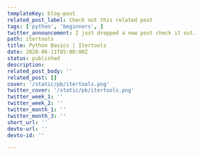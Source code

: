```yaml
---
templateKey: blog-post
related_post_label: Check out this related post
tags: ['python', 'beginners', ]
twitter_announcement: I just dropped a new post check it out.
path: itertools
title: Python Basics | Itertools
date: 2020-06-11T05:00:00Z
status: published
description:
related_post_body: ''
related_post: []
cover: '/static/pb/itertools.png'
twitter_cover: '/static/pb/itertools.png'
twitter_week_1: ''
twitter_week_2: ''
twitter_month_1: ''
twitter_month_3: ''
short_url: ''
devto-url: ''
devto-id: ''

---
```


<!--
<p style='text-align: center'>
<a href='https://waylonwalker.com/blog/itertools'>
  <img
    style='width:500px; max-width:80%; margin: auto;'
    src="https://waylonwalker.com/itertools.png"
    alt="Read more from the Python Basics | Itertools article"
  />
  </a>
</p>

-->

